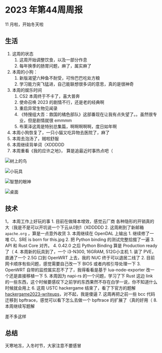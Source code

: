 # 2023 年第44周周报

11 月啦，开始冬天啦

## 生活

1. 这周的状态
    1. 这周开始调整饮食，以及一部分作息
    2. 每年换季的肠胃问题，麻了，属实麻了
2. 本周的小狗：
    1. 新版渴望六种鱼不耐受，可怜巴巴吃处方粮
    2. 学习能力突飞猛进，自己能联想很多词的意思，真的是很神奇
3. 本周的娱乐时间
    1. CS2 本周终于不卡了，喜大普奔
    2. 使命召唤 2023 的剧情不行，还是老的经典啊
    3. 重启异常生物见闻录
    4. 《特搜组大吾：救国的橘色部队》这部番现在让我有点失望了。。虽然很专业，但是剧情就很 emmmm
    5. 布莱泽这周是特别总集篇，啊啊啊啊啊，度日如年啊
4. 本周小狗恢复了，一只小猫又吃异物去医院了，麻了
5. 本周去泡汤了，贼啦舒服
6. 本周继续背单词（XDDDDD
7. 本周重看《我的应许之地》， 算是追最近时事热点吧（

![树上的鸟](https://github.com/Zheaoli/zheaoli.github.io/assets/7054676/3ebf543d-47ba-409c-9e01-af698691d673)

![小玩具](https://github.com/Zheaoli/zheaoli.github.io/assets/7054676/42f25ee7-6ddf-4428-a7a7-ae999547796c)

![智慧的眼神](https://github.com/Zheaoli/zheaoli.github.io/assets/7054676/7f3d35bd-6264-4304-8142-936c292b5dc4)

![桌面](https://github.com/Zheaoli/zheaoli.github.io/assets/7054676/ef962454-b03b-46cc-bc5d-8e8dc044b8a1)

## 技术

1， 本周工作上好玩的事
    1. 目前在做降本增效，感觉云厂商 各种隐形的开销真的大（我是不是可以开坑说一个下云从0到1（XDDDDD
2. 这周刷到了新邮箱 `apache.org` ，算是一点意外收货
3. 本周继续在 OpenDAL 上输出
    1. 继续修了一堆 CI，SRE is born for this.jpg
    2. 把 Python binding 的测试完整拾掇了一遍
    3. API 和 Rust Core 对齐。
    4. 0.42.0 之后 Python Binding 算是 Production ready 了（
4. 本周新的玩具到了，一个 i3-N300, 16GRAM, 512G小主机
    1. 装了 PVE，直通了一个 2.5G 口到 OpenWRT 上去，我的 NUC 终于可以退居二线了
    2. 目前网卡顺序有些问题，感觉需要自己改一下 BIOS 或者内核引导处理一下
    3. OpenWRT 自带的监控属实忍不了了，我得看看是基于 lua-node-exporter 改一个还是直接移植一下
5. 本周因为 napi-rs 的一个问题，学习了下 Rust 这边 link 的一些东西，这个时候要感叹下之前学的东西果然不存在白学一说，你不知道什么时候就会用上
6. 这周 USTC hackergame 结束了，看了下官方的题解 [hackergame2023-writeups](https://github.com/USTC-Hackergame/hackergame2023-writeups)，对不起，我是傻逼
7. 这周再把之前一些 bcc 代码迁移到 bpftrace，感觉可以看下怎么去做一个 bpftrace 的扩展了（真的好用（
8. 本周继续写题解

差不多这样

## 总结

天寒地冻，入冬时节，大家注意不要感冒
